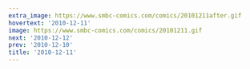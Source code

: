 ```yaml
---
extra_image: https://www.smbc-comics.com/comics/20101211after.gif
hovertext: '2010-12-11'
image: https://www.smbc-comics.com/comics/20101211.gif
next: '2010-12-12'
prev: '2010-12-10'
title: '2010-12-11'
---
```

